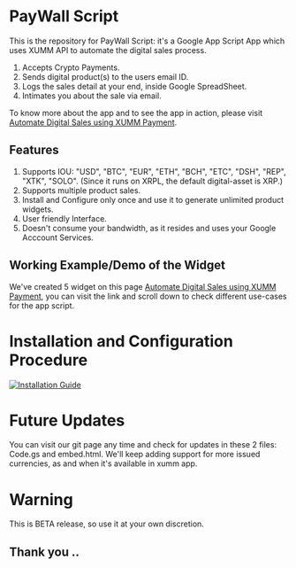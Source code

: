 # PayWall Script


This is the repository for PayWall Script: it's a Google App Script App which uses XUMM API to automate the digital sales process.

1. Accepts Crypto Payments.
2. Sends digital product(s) to the users email ID.
3. Logs the sales detail at your end, inside Google SpreadSheet.
4. Intimates you about the sale via email.

To know more about the app and to see the app in action, please visit [Automate Digital Sales using XUMM Payment](https://technotip.com/gifts/automate-digital-sales-using-xumm-payment/). 

## Features
1. Supports IOU: "USD", "BTC", "EUR", "ETH", "BCH", "ETC", "DSH", "REP", "XTK", "SOLO".
   (Since it runs on XRPL, the default digital-asset is XRP.)
2. Supports multiple product sales.
3. Install and Configure only once and use it to generate unlimited product widgets.
4. User friendly Interface.
5. Doesn't consume your bandwidth, as it resides and uses your Google Acccount Services.

## Working Example/Demo of the Widget
We've created 5 widget on this page [Automate Digital Sales using XUMM Payment](https://technotip.com/gifts/automate-digital-sales-using-xumm-payment/), you can visit the link and scroll down to check different use-cases for the app script.

# Installation and Configuration Procedure
[![Installation Guide](https://technotip.com/xumm/git/youtube-frame-paywallscript-xumm-api-xrpl.png)](https://www.youtube.com/watch?v=aMnsVneAUsw)


# Future Updates
You can visit our git page any time and check for updates in these 2 files: Code.gs and embed.html.
We'll keep adding support for more issued currencies, as and when it's available in xumm app.

# Warning
This is BETA release, so use it at your own discretion.

## Thank you ..
